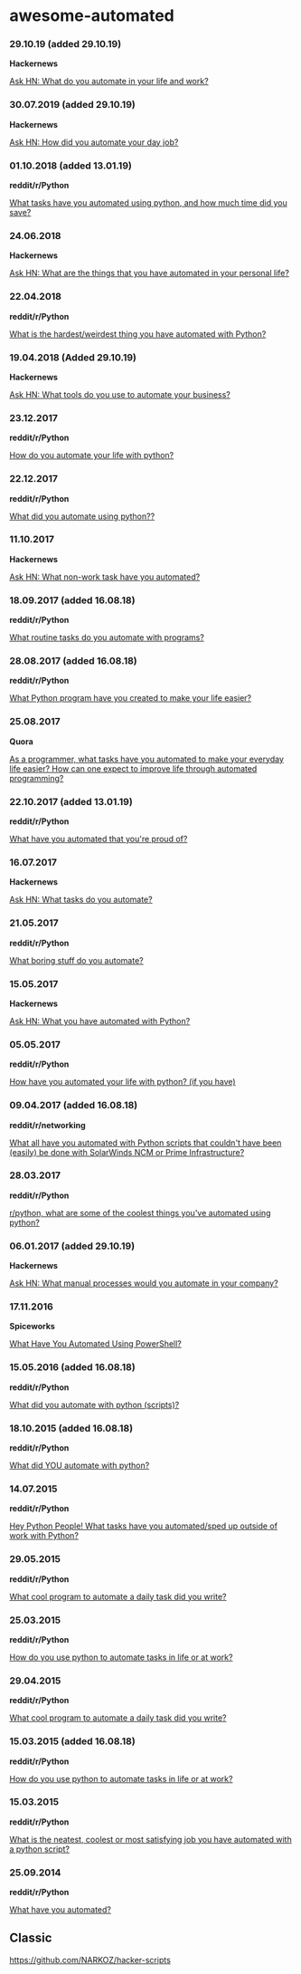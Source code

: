 # awesome-automated

### 29.10.19 (added 29.10.19)
**Hackernews**

[Ask HN: What do you automate in your life and work?](https://news.ycombinator.com/item?id=21373931)

### 30.07.2019 (added 29.10.19)
**Hackernews**

[Ask HN: How did you automate your day job?](https://news.ycombinator.com/item?id=20564687)

### 01.10.2018 (added 13.01.19)
**reddit/r/Python**

[What tasks have you automated using python, and how much time did you save?](https://www.reddit.com/r/Python/comments/9kcpqd/what_tasks_have_you_automated_using_python_and/)

### 24.06.2018
**Hackernews**

[Ask HN: What are the things that you have automated in your personal life?](https://news.ycombinator.com/item?id=17385291&p=2)

### 22.04.2018
**reddit/r/Python**

[What is the hardest/weirdest thing you have automated with Python?](https://www.reddit.com/r/Python/comments/8e6czq/what_is_the_hardestweirdest_thing_you_have/)

### 19.04.2018 (Added 29.10.19)
**Hackernews**

[Ask HN: What tools do you use to automate your business?](https://news.ycombinator.com/item?id=16875106)

### 23.12.2017
**reddit/r/Python**

[How do you automate your life with python?](https://www.reddit.com/r/Python/comments/5jv3db/how_do_you_automate_your_life_with_python/)

### 22.12.2017
**reddit/r/Python**

[What did you automate using python??](https://www.reddit.com/r/Python/comments/7lh7gy/what_did_you_automate_using_python/)

### 11.10.2017
**Hackernews**

[Ask HN: What non-work task have you automated?](https://news.ycombinator.com/item?id=15451442)

### 18.09.2017 (added 16.08.18)
**reddit/r/Python**

[What routine tasks do you automate with programs?](https://www.reddit.com/r/Python/comments/70udwq/what_routine_tasks_do_you_automate_with_programs/)

### 28.08.2017 (added 16.08.18)
**reddit/r/Python**

[What Python program have you created to make your life easier?](https://www.reddit.com/r/learnpython/comments/501inc/what_python_program_have_you_created_to_make_your/)

### 25.08.2017
**Quora**

[As a programmer, what tasks have you automated to make your everyday life easier? How can one expect to improve life through automated programming?](https://www.quora.com/As-a-programmer-what-tasks-have-you-automated-to-make-your-everyday-life-easier-How-can-one-expect-to-improve-life-through-automated-programming)

### 22.10.2017 (added 13.01.19)
**reddit/r/Python**

[What have you automated that you're proud of?](https://www.reddit.com/r/sysadmin/comments/6v6q4z/what_have_you_automated_that_youre_proud_of/)

### 16.07.2017
**Hackernews**

[Ask HN: What tasks do you automate?](https://news.ycombinator.com/item?id=14782332)

### 21.05.2017
**reddit/r/Python**

[What boring stuff do you automate?](https://www.reddit.com/r/Python/comments/6ci6cq/what_boring_stuff_do_you_automate/)

### 15.05.2017
**Hackernews**

[Ask HN: What you have automated with Python?](https://news.ycombinator.com/item?id=14339959)

### 05.05.2017
**reddit/r/Python**

[How have you automated your life with python? (if you have)](https://www.reddit.com/r/Python/comments/69ba93/how_have_you_automated_your_life_with_python_if/)

### 09.04.2017 (added 16.08.18)
**reddit/r/networking**

[What all have you automated with Python scripts that couldn't have been (easily) be done with SolarWinds NCM or Prime Infrastructure?](https://www.reddit.com/r/networking/comments/64aaxh/what_all_have_you_automated_with_python_scripts/)

### 28.03.2017
**reddit/r/Python**

[r/python, what are some of the coolest things you've automated using python?](https://www.reddit.com/r/Python/comments/61vbni/rpython_what_are_some_of_the_coolest_things_youve/)

### 06.01.2017 (added 29.10.19)
**Hackernews**

[Ask HN: What manual processes would you automate in your company?](https://news.ycombinator.com/item?id=13337024)

### 17.11.2016
**Spiceworks**

[What Have You Automated Using PowerShell?](https://community.spiceworks.com/topic/1926925-what-have-you-automated-using-powershell)

### 15.05.2016 (added 16.08.18)
**reddit/r/Python**

[What did you automate with python (scripts)?](https://www.reddit.com/r/Python/comments/4jhma7/what_did_you_automate_with_python_scripts/)

### 18.10.2015 (added 16.08.18)
**reddit/r/Python**

[What did YOU automate with python?](https://www.reddit.com/r/Python/comments/3p8m2s/what_did_you_automate_with_python/)

### 14.07.2015
**reddit/r/Python**

[Hey Python People! What tasks have you automated/sped up outside of work with Python?](https://www.reddit.com/r/Python/comments/3d7nrh/hey_python_people_what_tasks_have_you/)

### 29.05.2015
**reddit/r/Python**

[What cool program to automate a daily task did you write?](https://www.reddit.com/r/Python/comments/34982z/what_cool_program_to_automate_a_daily_task_did/)

### 25.03.2015
**reddit/r/Python**

[How do you use python to automate tasks in life or at work?](https://www.reddit.com/r/Python/comments/308ucq/how_do_you_use_python_to_automate_tasks_in_life/)

### 29.04.2015
**reddit/r/Python**

[What cool program to automate a daily task did you write?](https://www.reddit.com/r/Python/comments/34982z/what_cool_program_to_automate_a_daily_task_did/)

### 15.03.2015 (added 16.08.18)
**reddit/r/Python**

[How do you use python to automate tasks in life or at work?](https://www.reddit.com/r/Python/comments/308ucq/how_do_you_use_python_to_automate_tasks_in_life/)

### 15.03.2015
**reddit/r/Python**

[What is the neatest, coolest or most satisfying job you have automated with a python script?](https://www.reddit.com/r/Python/comments/4aho3c/what_is_the_neatest_coolest_or_most_satisfying/)

### 25.09.2014
**reddit/r/Python**

[What have you automated?](https://www.reddit.com/r/Python/comments/2hgqss/what_have_you_automated/)

## Classic
https://github.com/NARKOZ/hacker-scripts
